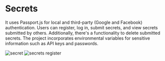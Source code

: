 # Secrets



It uses Passport.js for local and third-party (Google and Facebook) authentication. Users can register, log in, submit secrets, and view secrets submitted by others.
Additionally, there's a functionality to delete submitted secrets. The project incorporates environmental variables for sensitive information such as API keys and passwords.

![secret](https://github.com/diorithaliti/Web-Development-Bootcamp/assets/74361197/6f7c8416-1fa9-438c-9ea1-bb1c1699c8dc)
![secrets register](https://github.com/diorithaliti/Web-Development-Bootcamp/assets/74361197/61b26eb5-744b-4de7-880a-63e34ade05be)
